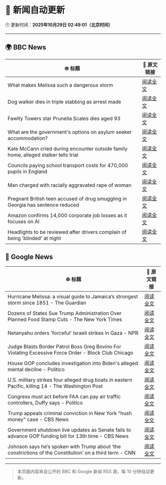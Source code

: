 # 🧠 新闻自动更新

🕒 更新时间：**2025年10月29日 02:49:01（北京时间）**

---

## 🌍 BBC News

| 🌐 标题 | 🔗 原文链接 |
|--------|-------------|
| What makes Melissa such a dangerous storm | [阅读全文](https://www.bbc.com/news/articles/cp3d71q32w5o?at_medium=RSS&at_campaign=rss) |
| Dog walker dies in triple stabbing as arrest made | [阅读全文](https://www.bbc.com/news/articles/c5ypkd57n97o?at_medium=RSS&at_campaign=rss) |
| Fawlty Towers star Prunella Scales dies aged 93 | [阅读全文](https://www.bbc.com/news/articles/cjd0yn5gyndo?at_medium=RSS&at_campaign=rss) |
| What are the government's options on asylum seeker accommodation? | [阅读全文](https://www.bbc.com/news/articles/c9d60ejn41wo?at_medium=RSS&at_campaign=rss) |
| Kate McCann cried during encounter outside family home, alleged stalker tells trial | [阅读全文](https://www.bbc.com/news/articles/cdjr2d8jdrlo?at_medium=RSS&at_campaign=rss) |
| Councils paying school transport costs for 470,000 pupils in England | [阅读全文](https://www.bbc.com/news/articles/c14pg0xj7mzo?at_medium=RSS&at_campaign=rss) |
| Man charged with racially aggravated rape of woman | [阅读全文](https://www.bbc.com/news/articles/clyg636kdrgo?at_medium=RSS&at_campaign=rss) |
| Pregnant British teen accused of drug smuggling in Georgia has sentence reduced | [阅读全文](https://www.bbc.com/news/articles/cwypqwn4epyo?at_medium=RSS&at_campaign=rss) |
| Amazon confirms 14,000 corporate job losses as it focuses on AI | [阅读全文](https://www.bbc.com/news/articles/c1m3zm9jnl1o?at_medium=RSS&at_campaign=rss) |
| Headlights to be reviewed after drivers complain of being 'blinded' at night | [阅读全文](https://www.bbc.com/news/articles/cn971jlpvvro?at_medium=RSS&at_campaign=rss) |

## 📰 Google News

| 🌐 标题 | 🔗 原文链接 |
|--------|-------------|
| Hurricane Melissa: a visual guide to Jamaica’s strongest storm since 1851 - The Guardian | [阅读全文](https://news.google.com/rss/articles/CBMi1wFBVV95cUxPV2NYQmpzLWdkQlR1YkVxTGN2M2NianN6MXNoUEVjeV9BNHlFcU1yRjdjRi1LYjd5TWdOSVJXT0o1bVdoMExFLXlMNkI5cmR3ZGJ2RFdpai03eUk0Sml3Tm9MdU5Zd3RGZmFPRHpMZ0V0akJKTnViNk5UMldNVzJxV09ZNTkzenJyemhyS1NpYjhNeVFNM216WGctbzFHdXNmanBKSXJ6SkNBYlBpcG1aMnlqb1BwbmZuN3RTSGdReHlkU0xTalBqNW1Td05TT3lENHRLVmgxYw?oc=5) |
| Dozens of States Sue Trump Administration Over Planned Food Stamp Cuts - The New York Times | [阅读全文](https://news.google.com/rss/articles/CBMiigFBVV95cUxNdlNqUDNrYjdnQzVhOEVKNEJaYnc5QjNvUmtwSXBjbW4yRk8xVTVIWndGR0JfVk83OF9LVGo2Q1Awa2t2WkNnbWlqNGp5ZF9GMUZqSVpYUEN4U21CUVhsQ09yQUk1ZUIxNDgtQ0NvZ3VYR2NpRG9HV3VwT0JPOUM4a0p0eHhYc0xtaEE?oc=5) |
| Netanyahu orders 'forceful' Israeli strikes in Gaza - NPR | [阅读全文](https://news.google.com/rss/articles/CBMigwFBVV95cUxPUlJMNHROa3gzSFhRRGVmY0d0azNtbTJWTlptcm0yV1h0eXVmU2VsZ3NkNFBUZnRVYXh3RDM0V3MySm81eFZndkZkNVVrOU5NTGhaMVMtVTJySHVtWW1rZUFURWNPc1RCVkZNcGczbkVIMFhja3dOdGQ3bkRhc1hOQWdpbw?oc=5) |
| Judge Blasts Border Patrol Boss Greg Bovino For Violating Excessive Force Order - Block Club Chicago | [阅读全文](https://news.google.com/rss/articles/CBMivAFBVV95cUxNY3FPNUlmWXV2NEJaNlJUMl9FZkFlZWh1QkNtSVJaWFBEUHBpbUJuSnkyanFhdkNaa2NjVjVpTTRRRzFuaFF0TFpyYy00YTlTdzM1eXdsbkdDOGE2a2FDeXNHQUNzSmdJYmtyMWM0QXRmVG1zYm85cktPOGpVa2VHXy1iNmZWN2ZRT20yODNHOVdyOXJWY1JLbXp6cC1hdGFpWTdPdzVENEIzRW5rY1VhU193dGNVV2hFemZraA?oc=5) |
| House GOP concludes investigation into Biden's alleged mental decline - Politico | [阅读全文](https://news.google.com/rss/articles/CBMimgFBVV95cUxQM0pMTF9vV1ZmeFMtamR3OVNmNzBKcEh4N1I0bHk0c2lTVzJmU1NVLVVMVVRRajBZc29USTNJd1FjOElXRnkwVjZac1Bqc2FHNjFBdXd3V1lpUkxZMlI5RFRaS1duN3dVZ3VtaU1TVm1qZmJUUHVxNEZjMmVCa2hUMlRqYVk3ajFOaXdZWHNwUURIZnJCWFFUVHBB?oc=5) |
| U.S. military strikes four alleged drug boats in eastern Pacific, killing 14 - The Washington Post | [阅读全文](https://news.google.com/rss/articles/CBMiogFBVV95cUxQbm10WXhrbnBVVU1hYXczYl83WlBYc0stRURkU1RIQ3pfSnllMFpuT205NEMtSUZOcUVYdHRRN2RqSmlzZk9laVo5NlR1c18tMmQwX09FcV80cjBGejhXSXZyS3h4bUZMTzBUY3BQclp0a2JNZkVJcDVTM1gxWDE3cGtZZVZqNjJxWU9KTGIyLXk3Y1F5SnpLMHBqNWw0TGV3Nnc?oc=5) |
| Congress must act before FAA can pay air traffic controllers, Duffy says - Politico | [阅读全文](https://news.google.com/rss/articles/CBMiqgFBVV95cUxOcUladlNlZVZxLU1qQWVkLVJIS0RnR2YxV0JTNkFkUG5YdnU4NlVtUGRRSzdMOG42NEc0M0NxSGlPYTVqanR1NEtCcjZTb2diVnlkSGtWaVFMUFRyeVB4LWEtQlNHWDhwN0FqSHk5am10QTFSYjBmTWU2aFJDUlFFNVZuZWNYSWJudWtmU21uNXFQWUVLcnMxOTlLSkxmTmhoSUZHNlB3Rnkzdw?oc=5) |
| Trump appeals criminal conviction in New York "hush money" case - CBS News | [阅读全文](https://news.google.com/rss/articles/CBMihAFBVV95cUxQM3hUSm1iNHFEVkhtcTJTRlhGVV8wWG5WX3pWcHhRTXlHT2NRbEgtRXZJSHptbmhla0J5MzJfaVZYSjVTU3Fzdl90NjF1QXZLRmpJMlBwM05KZEZWQVdPLVFKcnZkbk1LV3k1QXVQUEE2LTNIcWtOUV9PNGdvcm9WS1o1THfSAYoBQVVfeXFMT1BUOURiUm9TZktTR1lJN01VZWd1a0dzQVR0SnNFb2UyX180T3dBX1JERmpYWFlELW9GbnoxUlI1MEZxc0JwVUhZQ0ZqRFNqR1NYTVhON2dmMWhBaVpFVUk2VFdZWUtraTV3el9GQXM2dzlEUDFkS19ITC1GVVBMcVFmTHFmQ2pwTDVR?oc=5) |
| Government shutdown live updates as Senate fails to advance GOP funding bill for 13th time - CBS News | [阅读全文](https://news.google.com/rss/articles/CBMikwFBVV95cUxQZG9PYmNBWC0yRHdLRWpackhYb3hMWVUxQ3FPdm9fSmxBNWhrV29aWURXdXk1V0kwMWd2S29jc2EteEZUN1ZUeTFjdEY0cmFHNWgwN3hRYnI1dFY1MHZxTWptdzlHSkE3ZUV5UUVqbGQ1R1FSR2MzTmxOS2FtRVU0eHlYYlhBbWZGZ21wQWdpZFM0cWvSAZgBQVVfeXFMTUhwcURJQ3U5WmJRN19xYjJGT2Fib3ZPOXJxZmRKN3o5T0dIMzhZaFhwZEQtZVNWelQ5NUU5NG41YzFQWk50TnIwVERFeThaTlFtN0NjdzYwdk9raGtYSC1zblE0SzU2SDNHbjVMT1duLW9KbEItdU9BLWNtVGxiazB4U2d1ZUxKRFdfY1VFOVFWdVJGOG1TcjE?oc=5) |
| Johnson says he’s spoken with Trump about ‘the constrictions of the Constitution’ on a third term - CNN | [阅读全文](https://news.google.com/rss/articles/CBMieEFVX3lxTE14ZWpyN1ExWVRMQkFtemhCVmhHZHFvUGZ2YTFER1VUa1FDdFdjZW55T0ROUW1aREZWUG1vYnB0cHR1WEtqV1lsZDI3dXFpZDIzUTF2Q3NmcVphcEt5N0xtZHFDOFpWTHZTNzM1RnB2b1NRUk81Q0RTWA?oc=5) |

---
> 本页面内容来自公开的 BBC 和 Google 新闻 RSS 源，每 10 分钟自动更新。